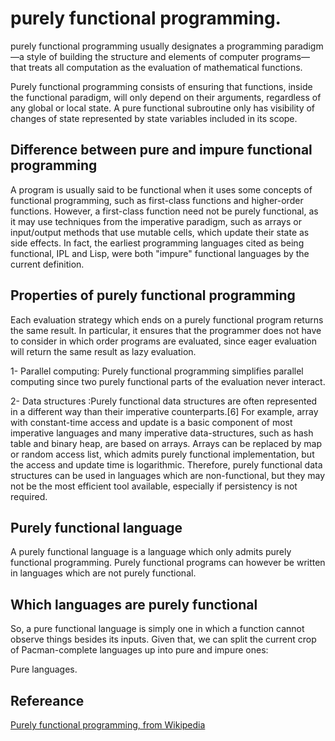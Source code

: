 # purely functional programming.
purely functional programming usually designates a programming paradigm—a style of building the structure and elements of computer programs—that treats all computation as the evaluation of mathematical functions.

Purely functional programming consists of ensuring that functions, inside the functional paradigm, will only depend on their arguments, regardless of any global or local state. A pure functional subroutine only has visibility of changes of state represented by state variables included in its scope.

## Difference between pure and impure functional programming
A program is usually said to be functional when it uses some concepts of functional programming, such as first-class functions and higher-order functions. However, a first-class function need not be purely functional, as it may use techniques from the imperative paradigm, such as arrays or input/output methods that use mutable cells, which update their state as side effects. In fact, the earliest programming languages cited as being functional, IPL and Lisp, were both "impure" functional languages by the current definition.

## Properties of purely functional programming
Each evaluation strategy which ends on a purely functional program returns the same result. In particular, it ensures that the programmer does not have to consider in which order programs are evaluated, since eager evaluation will return the same result as lazy evaluation.

1- Parallel computing: Purely functional programming simplifies parallel computing since two purely functional parts of the evaluation never interact.


2- Data structures :Purely functional data structures are often represented in a different way than their imperative counterparts.[6] For example, array with constant-time access and update is a basic component of most imperative languages and many imperative data-structures, such as hash table and binary heap, are based on arrays. Arrays can be replaced by map or random access list, which admits purely functional implementation, but the access and update time is logarithmic. Therefore, purely functional data structures can be used in languages which are non-functional, but they may not be the most efficient tool available, especially if persistency is not required.


## Purely functional language
A purely functional language is a language which only admits purely functional programming. Purely functional programs can however be written in languages which are not purely functional.

## Which languages are purely functional
So, a pure functional language is simply one in which a function cannot observe things besides its inputs. Given that, we can split the current crop of Pacman-complete languages up into pure and impure ones:

Pure languages.



## Refereance 
[Purely functional programming, from Wikipedia](https://en.wikipedia.org/wiki/Purely_functional_programming)

 
